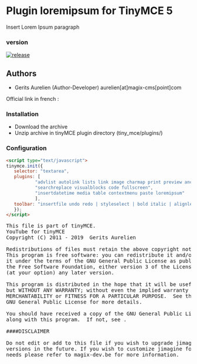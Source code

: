 Plugin loremipsum for TinyMCE 5
======================

Insert Lorem Ipsum paragraph

### version 

[![release](https://img.shields.io/github/release/gtraxx/tinymce-lorem-ipsum.svg)](https://github.com/gtraxx/tinymce-lorem-ipsum/releases/latest)


Authors
-------

 * Gerits Aurelien (Author-Developer) aurelien[at]magix-cms[point]com

Official link in french :

### Installation
 * Download the archive
 * Unzip archive in tinyMCE plugin directory (tiny_mce/plugins/)

### Configuration
 ```html
<script type="text/javascript">
tinymce.init({
	selector: "textarea",
	plugins: [
			"advlist autolink lists link image charmap print preview anchor",
			"searchreplace visualblocks code fullscreen",
			"insertdatetime media table contextmenu paste loremipsum"
			],
	toolbar: "insertfile undo redo | styleselect | bold italic | alignleft aligncenter alignright alignjustify | bullist numlist outdent indent | link image| loremipsum",
	});
</script>
```

<pre>
This file is part of tinyMCE.
YouTube for tinyMCE
Copyright (C) 2011 - 2019  Gerits Aurelien <aurelien[at]magix-cms[dot]com>

Redistributions of files must retain the above copyright notice.
This program is free software: you can redistribute it and/or modify
it under the terms of the GNU General Public License as published by
the Free Software Foundation, either version 3 of the License, or
(at your option) any later version.

This program is distributed in the hope that it will be useful,
but WITHOUT ANY WARRANTY; without even the implied warranty of
MERCHANTABILITY or FITNESS FOR A PARTICULAR PURPOSE.  See the
GNU General Public License for more details.

You should have received a copy of the GNU General Public License
along with this program.  If not, see .

####DISCLAIMER

Do not edit or add to this file if you wish to upgrade jimagine to newer
versions in the future. If you wish to customize jimagine for your
needs please refer to magix-dev.be for more information.
</pre>
